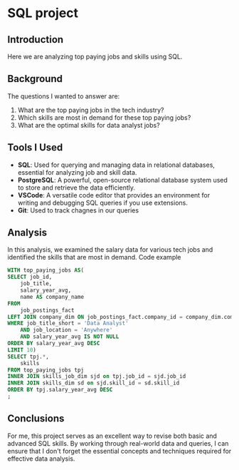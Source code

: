 # SQL project

## Introduction

Here we are analyzing top paying jobs and skills using SQL.

## Background

The questions I wanted to answer are:

1. What are the top paying jobs in the tech industry?
2. Which skills are most in demand for these top paying jobs?
3. What are the optimal skills for data analyst jobs?

## Tools I Used


- **SQL**: Used for querying and managing data in relational databases, essential for analyzing job and skill data.
- **PostgreSQL**: A powerful, open-source relational database system used to store and retrieve the data efficiently.
- **VSCode**: A versatile code editor that provides an environment for writing and debugging SQL queries if you use extensions.
- **Git**: Used to track chagnes in our queries

## Analysis

In this analysis, we examined the salary data for various tech jobs and identified the skills that are most in demand. 
Code example
```sql
WITH top_paying_jobs AS(
SELECT job_id,
    job_title,
    salary_year_avg,
    name AS company_name
FROM
    job_postings_fact
LEFT JOIN company_dim ON job_postings_fact.company_id = company_dim.company_id
WHERE job_title_short = 'Data Analyst'
    AND job_location = 'Anywhere'
    AND salary_year_avg IS NOT NULL
ORDER BY salary_year_avg DESC
LIMIT 10)
SELECT tpj.*,
    skills
FROM top_paying_jobs tpj
INNER JOIN skills_job_dim sjd on tpj.job_id = sjd.job_id
INNER JOIN skills_dim sd on sjd.skill_id = sd.skill_id
ORDER BY tpj.salary_year_avg DESC
;
```

## Conclusions

For me, this project serves as an excellent way to revise both basic and advanced SQL skills. By working through real-world data and queries, I can ensure that I don't forget the essential concepts and techniques required for effective data analysis.







